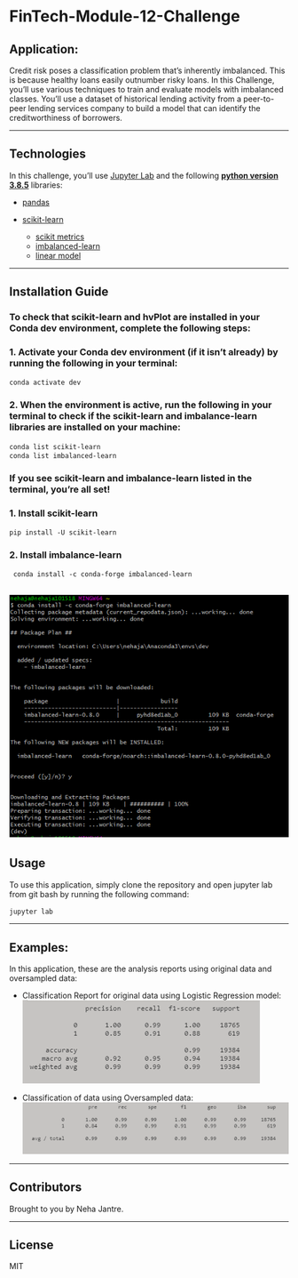 # FinTech-Module-12-Challenge
## Application:
Credit risk poses a classification problem that’s inherently imbalanced. This is because healthy loans easily outnumber risky loans. In this Challenge, you’ll use various techniques to train and evaluate models with imbalanced classes. You’ll use a dataset of historical lending activity from a peer-to-peer lending services company to build a model that can identify the creditworthiness of borrowers.

---
## Technologies

In this challenge, you’ll use [Jupyter Lab](https://jupyterlab.readthedocs.io/en/stable/) and the following  **[python version 3.8.5](https://www.python.org/downloads/)** libraries:


* [pandas](https://pandas.pydata.org/docs/)

* [scikit-learn](https://scikit-learn.org/stable/)
    * [scikit metrics](https://scikit-learn.org/stable/modules/model_evaluation.html) 
    *  [imbalanced-learn](https://imbalanced-learn.org/stable/) 
    *  [linear model](https://scikit-learn.org/stable/modules/linear_model.html)
---
## Installation Guide


  ### To check that scikit-learn and hvPlot are installed in your Conda dev environment, complete the following steps:

  ### 1. Activate your Conda dev environment (if it isn’t already) by running the following in your terminal:
```
conda activate dev
```
### 2. When the environment is active, run the following in your terminal to check if the scikit-learn and imbalance-learn libraries are installed on your machine:
```
conda list scikit-learn
conda list imbalanced-learn
```
### If you see scikit-learn and imbalance-learn listed in the terminal, you’re all set!

  ### 1. Install scikit-learn
```
pip install -U scikit-learn
```
### 2. Install imbalance-learn
```
 conda install -c conda-forge imbalanced-learn
```
![install-imbalanced-learn](Images/install-imbalanced-learn.png)
---
## Usage

To use this application, simply clone the repository and open jupyter lab from git bash by running the following command:

```python
jupyter lab
```


---
## Examples:
In this application, these are the analysis reports using original data and oversampled data:
* Classification Report for original data using Logistic Regression model:
![originalcr](Images/originalcr.png)

* Classification of data using Oversampled data:
![imbalancedcr](Images/imbalancedcr.png)
---

## Contributors

Brought to you by Neha Jantre.

---

## License

MIT